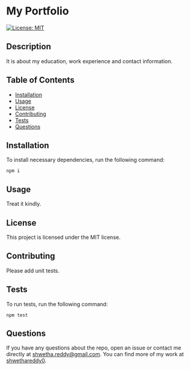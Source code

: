 # My Portfolio
 [![License: MIT](https://img.shields.io/badge/License-MIT-yellow.svg)](https://opensource.org/licenses/MIT)
 ## Description
It is about my education, work experience and contact information.
  ## Table of Contents
  - [Installation](#installation)
  - [Usage](#usage)
  - [License](#license)
  - [Contributing](#contributing)
  - [Tests](#tests)
  - [Questions](#questions)
  ## Installation
To install necessary dependencies, run the following command:

    npm i
  ## Usage
Treat it kindly.
  ## License
This project is licensed under the MIT license.
  ## Contributing
Please add unit tests.
  ## Tests
To run tests, run the following command:

    npm test
  ## Questions
  If you have any questions about the repo, open an issue or contact me directly at shwetha.reddy@gmail.com. You can find more of my work at [shwethareddy0](https://github.com/shwethareddy0).